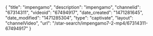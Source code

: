 {
    "title": "impengamo",
    "description": "impengamo",
    "channelid": "67314311",
    "videoid": "67494917",
    "date_created": "1471281645",
    "date_modified": "1471285304",
    "type": "captivate",
    "layout": "channelVideo",
    "url": "\/star-search\/impengamo7-2-mp4\/67314311-67494917"
}